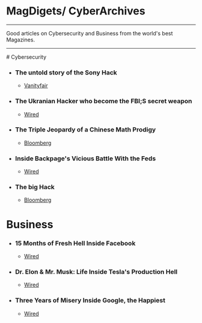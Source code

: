 # MagDigets/ CyberArchives
<hr>
Good articles on Cybersecurity and Business from the world's best Magazines.
<hr>
# Cybersecurity

- ### The untold story of the Sony Hack
	- [Vanityfair](https://www.vanityfair.com/news/2019/10/the-untold-story-of-the-sony-hack)

- ### The Ukranian Hacker who become the FBI;S secret weapon
	- [Wired](https://www.wired.com/2016/05/maksym-igor-popov-fbi/)

- ### The Triple Jeopardy of a Chinese Math Prodigy
	- [Bloomberg](https://www.bloomberg.com/news/features/2018-11-19/the-triple-jeopardy-of-ke-xu-a-chinese-hedge-fund-quant)

- ### Inside Backpage's Vicious Battle With the Feds
	- [Wired](https://www.wired.com/story/inside-backpage-vicious-battle-feds/)

- ### The big Hack
	- [Bloomberg](https://www.bloomberg.com/news/features/2018-10-04/the-big-hack-how-china-used-a-tiny-chip-to-infiltrate-america-s-top-companies)
# Business

- ### 15 Months of Fresh Hell Inside Facebook
	- [Wired](https://www.wired.com/story/facebook-mark-zuckerberg-15-months-of-fresh-hell/)

- ### Dr. Elon & Mr. Musk: Life Inside Tesla's Production Hell
	- [Wired](https://www.wired.com/story/elon-musk-tesla-life-inside-gigafactory/)

- ### Three Years of Misery Inside Google, the Happiest
	- [Wired](https://www.wired.com/story/inside-google-three-years-misery-happiest-company-tech/)


